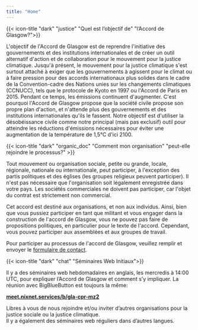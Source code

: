 ```yaml
---
title: "Home"
---
```


{{< icon-title "dark" "justice" "Quel est l’objectif de" "l’Accord de Glasgow?">}}

L'objectif de l'Accord de Glasgow est de reprendre l'initiative des gouvernements et des institutions internationales et de créer un outil alternatif d'action et de collaboration pour le mouvement pour la justice climatique. Jusqu'à présent, le mouvement pour la justice climatique s'est surtout attaché à exiger que les gouvernements à agissent pour le climat ou à faire pression pour des accords internationaux plus solides dans le cadre de la Convention-cadre des Nations unies sur les changements climatiques (CCNUCC), tels que le protocole de Kyoto en 1997 ou l'Accord de Paris en 2015. Pendant ce temps, les émissions continuent d'augmenter. C'est pourquoi l'Accord de Glasgow propose que la société civile propose son propre plan d'action, et n'attende plus des gouvernements et des institutions internationales qu'ils le fassent. Notre objectif est d'utiliser la désobéissance civile comme notre principal (mais pas exclusif) outil pour atteindre les réductions d'émissions nécessaires pour éviter une augmentation de la température de 1,5°C d'ici 2100.  

{{< icon-title "dark" "organic_doc" "Comment mon organisation" "peut-elle rejoindre le processus?" >}}

Tout mouvement ou organisation sociale, petite ou grande, locale, régionale, nationale ou internationale, peut participer, à l'exception des partis politiques et des églises (les groupes religieux peuvent participer). Il n'est pas nécessaire que l'organisation soit légalement enregistrée dans votre pays. Les sociétés commerciales ne doivent pas participer, car l'objet du contrat est strictement non commercial.  

Cet accord est destiné aux organisations, et non aux individus. Ainsi, bien que vous pussiez participer en tant que militant et vous engager dans la construction de l'accord de Glasgow, vous ne pouvez pas faire de propositions politiques, en particulier pour le texte de l'accord. Cependant, vous pouvez participer aux assemblées et aux groupes de travail.  

Pour participer au processus de l'accord de Glasgow, veuillez remplir et envoyer le [formulaire de contact](contact).

{{< icon-title "dark" "chat" "Séminaires Web Initiaux">}}

Il y a des séminaires web hebdomadaires en anglais, les mercredis à 14:00 UTC, pour expliquer l’Accord de Glasgow et comment s’y impliquer. La réunion avec BigBlueButton est toujours la même:  

**[meet.nixnet.services/b/gla-cpr-mz2](https://meet.nixnet.services/b/gla-cpr-mz2)**  

Libres à vous de  nous rejoindre et/ou inviter d’autres organisations pour la justice sociale ou la justice climatique.  
Il y a également des séminaires web réguliers dans d’autres langues.  
